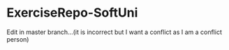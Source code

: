 # ExerciseRepo-SoftUni

Edit in master branch...(it is incorrect but I want a conflict as I am a conflict person)

